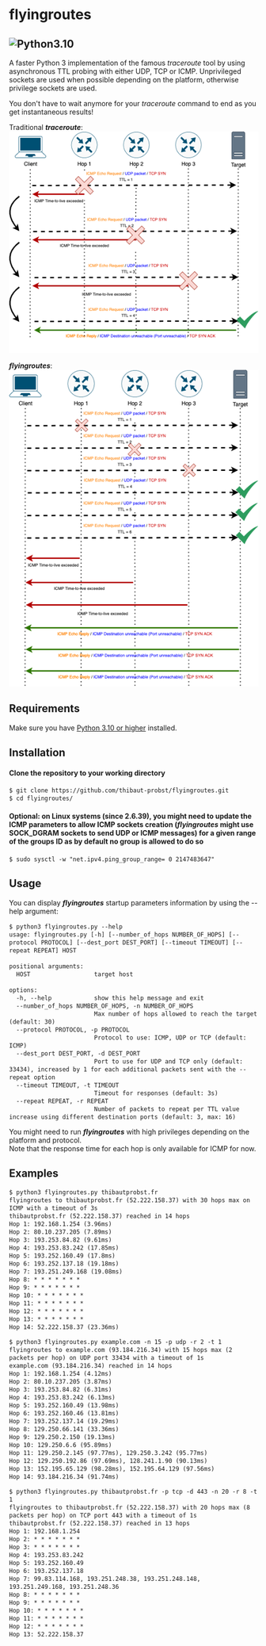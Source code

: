 # flyingroutes
![Python3.10](https://camo.githubusercontent.com/2eeb8947056ba0c1c3b1f9015ce807d0f0f462f99dce4c6acdcc7874f27b1820/68747470733a2f2f696d672e736869656c64732e696f2f62616467652f707974686f6e2d332e31302d626c75652e737667)  
---  
A faster Python 3 implementation of the famous *traceroute* tool by using asynchronous TTL probing with either UDP, TCP or ICMP. Unprivileged sockets are used when possible depending on the platform, otherwise privilege sockets are used. 
  
You don't have to wait anymore for your *traceroute* command to end as you get instantaneous results!  

Traditional ***traceroute***:  
![Traditional *traceroute*](traceroute.png?raw=true "Traditional *traceroute*")
 
***flyingroutes***:  
![Traditional *flyingroutes*](flyingroutes.png?raw=true "Traditional *flyingroutes*")

## Requirements

Make sure you have [Python 3.10 or higher](https://www.python.org/downloads/) installed.

## Installation 

#### Clone the repository to your working directory 
```
$ git clone https://github.com/thibaut-probst/flyingroutes.git
$ cd flyingroutes/
```
#### Optional: on Linux systems (since 2.6.39), you might need to update the ICMP parameters to allow ICMP sockets creation (***flyingroutes*** might use SOCK_DGRAM sockets to send UDP or ICMP messages) for a given range of the groups ID as by default no group is allowed to do so
```
$ sudo sysctl -w "net.ipv4.ping_group_range= 0 2147483647"
```

## Usage 

You can display ***flyingroutes*** startup parameters information by using the --help argument: 

```
$ python3 flyingroutes.py --help
usage: flyingroutes.py [-h] [--number_of_hops NUMBER_OF_HOPS] [--protocol PROTOCOL] [--dest_port DEST_PORT] [--timeout TIMEOUT] [--repeat REPEAT] HOST

positional arguments:
  HOST                  target host

options:
  -h, --help            show this help message and exit
  --number_of_hops NUMBER_OF_HOPS, -n NUMBER_OF_HOPS
                        Max number of hops allowed to reach the target (default: 30)
  --protocol PROTOCOL, -p PROTOCOL
                        Protocol to use: ICMP, UDP or TCP (default: ICMP)
  --dest_port DEST_PORT, -d DEST_PORT
                        Port to use for UDP and TCP only (default: 33434), increased by 1 for each additional packets sent with the --repeat option
  --timeout TIMEOUT, -t TIMEOUT
                        Timeout for responses (default: 3s)
  --repeat REPEAT, -r REPEAT
                        Number of packets to repeat per TTL value increase using different destination ports (default: 3, max: 16)
```

You might need to run ***flyingroutes*** with high privileges depending on the platform and protocol.  
Note that the response time for each hop is only available for ICMP for now.

## Examples
```
$ python3 flyingroutes.py thibautprobst.fr 
flyingroutes to thibautprobst.fr (52.222.158.37) with 30 hops max on ICMP with a timeout of 3s
thibautprobst.fr (52.222.158.37) reached in 14 hops
Hop 1: 192.168.1.254 (3.96ms)
Hop 2: 80.10.237.205 (7.89ms)
Hop 3: 193.253.84.82 (9.61ms)
Hop 4: 193.253.83.242 (17.85ms)
Hop 5: 193.252.160.49 (17.8ms)
Hop 6: 193.252.137.18 (19.18ms)
Hop 7: 193.251.249.168 (19.08ms)
Hop 8: * * * * * * *
Hop 9: * * * * * * *
Hop 10: * * * * * * *
Hop 11: * * * * * * *
Hop 12: * * * * * * *
Hop 13: * * * * * * *
Hop 14: 52.222.158.37 (23.36ms)
```
```
$ python3 flyingroutes.py example.com -n 15 -p udp -r 2 -t 1
flyingroutes to example.com (93.184.216.34) with 15 hops max (2 packets per hop) on UDP port 33434 with a timeout of 1s
example.com (93.184.216.34) reached in 14 hops
Hop 1: 192.168.1.254 (4.12ms)
Hop 2: 80.10.237.205 (3.87ms)
Hop 3: 193.253.84.82 (6.31ms)
Hop 4: 193.253.83.242 (6.13ms)
Hop 5: 193.252.160.49 (13.98ms)
Hop 6: 193.252.160.46 (13.81ms)
Hop 7: 193.252.137.14 (19.29ms)
Hop 8: 129.250.66.141 (33.36ms)
Hop 9: 129.250.2.150 (19.13ms)
Hop 10: 129.250.6.6 (95.89ms)
Hop 11: 129.250.2.145 (97.77ms), 129.250.3.242 (95.77ms)
Hop 12: 129.250.192.86 (97.69ms), 128.241.1.90 (90.13ms)
Hop 13: 152.195.65.129 (98.28ms), 152.195.64.129 (97.56ms)
Hop 14: 93.184.216.34 (91.74ms)
```
```
$ python3 flyingroutes.py thibautprobst.fr -p tcp -d 443 -n 20 -r 8 -t 1
flyingroutes to thibautprobst.fr (52.222.158.37) with 20 hops max (8 packets per hop) on TCP port 443 with a timeout of 1s
thibautprobst.fr (52.222.158.37) reached in 13 hops
Hop 1: 192.168.1.254
Hop 2: * * * * * * *
Hop 3: * * * * * * *
Hop 4: 193.253.83.242
Hop 5: 193.252.160.49
Hop 6: 193.252.137.18
Hop 7: 99.83.114.168, 193.251.248.38, 193.251.248.148, 193.251.249.168, 193.251.248.36
Hop 8: * * * * * * *
Hop 9: * * * * * * *
Hop 10: * * * * * * *
Hop 11: * * * * * * *
Hop 12: * * * * * * *
Hop 13: 52.222.158.37
```
